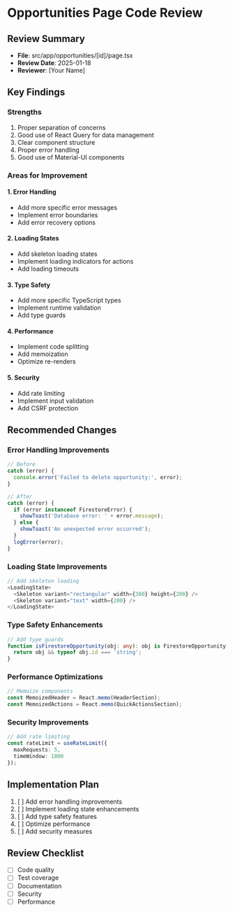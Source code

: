 # Opportunities Page Code Review

## Review Summary
- **File**: src/app/opportunities/[id]/page.tsx
- **Review Date**: 2025-01-18
- **Reviewer**: [Your Name]

## Key Findings

### Strengths
1. Proper separation of concerns
2. Good use of React Query for data management
3. Clear component structure
4. Proper error handling
5. Good use of Material-UI components

### Areas for Improvement

#### 1. Error Handling
- Add more specific error messages
- Implement error boundaries
- Add error recovery options

#### 2. Loading States
- Add skeleton loading states
- Implement loading indicators for actions
- Add loading timeouts

#### 3. Type Safety
- Add more specific TypeScript types
- Implement runtime validation
- Add type guards

#### 4. Performance
- Implement code splitting
- Add memoization
- Optimize re-renders

#### 5. Security
- Add rate limiting
- Implement input validation
- Add CSRF protection

## Recommended Changes

### Error Handling Improvements
```typescript
// Before
catch (error) {
  console.error('Failed to delete opportunity:', error);
}

// After
catch (error) {
  if (error instanceof FirestoreError) {
    showToast('Database error: ' + error.message);
  } else {
    showToast('An unexpected error occurred');
  }
  logError(error);
}
```

### Loading State Improvements
```typescript
// Add skeleton loading
<LoadingState>
  <Skeleton variant="rectangular" width={300} height={200} />
  <Skeleton variant="text" width={200} />
</LoadingState>
```

### Type Safety Enhancements
```typescript
// Add type guards
function isFirestoreOpportunity(obj: any): obj is FirestoreOpportunity {
  return obj && typeof obj.id === 'string';
}
```

### Performance Optimizations
```typescript
// Memoize components
const MemoizedHeader = React.memo(HeaderSection);
const MemoizedActions = React.memo(QuickActionsSection);
```

### Security Improvements
```typescript
// Add rate limiting
const rateLimit = useRateLimit({
  maxRequests: 5,
  timeWindow: 1000
});
```

## Implementation Plan
1. [ ] Add error handling improvements
2. [ ] Implement loading state enhancements
3. [ ] Add type safety features
4. [ ] Optimize performance
5. [ ] Add security measures

## Review Checklist
- [ ] Code quality
- [ ] Test coverage
- [ ] Documentation
- [ ] Security
- [ ] Performance